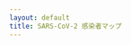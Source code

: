 ```yaml
---
layout: default
title: SARS-CoV-2 感染者マップ
---
```


<div id="imgJapan"></div>

<script src="sars.cov.2.js"></script>
<link rel="stylesheet" href="sars.cov.2.css">